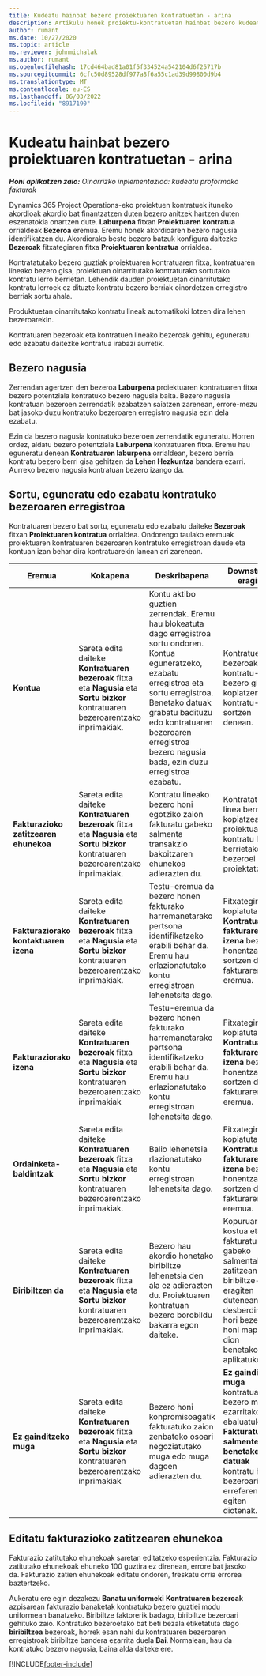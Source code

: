 ```yaml
---
title: Kudeatu hainbat bezero proiektuaren kontratuetan - arina
description: Artikulu honek proiektu-kontratuetan hainbat bezero kudeatzeari buruzko informazioa eskaintzen du.
author: rumant
ms.date: 10/27/2020
ms.topic: article
ms.reviewer: johnmichalak
ms.author: rumant
ms.openlocfilehash: 17cd464bad81a01f5f334524a542104d6f25717b
ms.sourcegitcommit: 6cfc50d89528df977a8f6a55c1ad39d99800d9b4
ms.translationtype: MT
ms.contentlocale: eu-ES
ms.lasthandoff: 06/03/2022
ms.locfileid: "8917190"
---
```

# <a name="manage-multiple-customers-on-project-contracts---lite"></a>Kudeatu hainbat bezero proiektuaren kontratuetan - arina

_**Honi aplikatzen zaio:** Oinarrizko inplementazioa: kudeatu proformako fakturak_

Dynamics 365 Project Operations-eko proiektuen kontratuek ituneko akordioak akordio bat finantzatzen duten bezero anitzek hartzen duten eszenatokia onartzen dute. **Laburpena** fitxan **Proiektuaren kontratua** orrialdeak **Bezeroa** eremua. Eremu honek akordioaren bezero nagusia identifikatzen du. Akordiorako beste bezero batzuk konfigura daitezke **Bezeroak** fitxategiaren fitxa **Proiektuaren kontratua** orrialdea.

Kontratatutako bezero guztiak proiektuaren kontratuaren fitxa, kontratuaren lineako bezero gisa, proiektuan oinarritutako kontraturako sortutako kontratu lerro berrietan. Lehendik dauden proiektuetan oinarritutako kontratu lerroek ez dituzte kontratu bezero berriak oinordetzen erregistro berriak sortu ahala.

Produktuetan oinarritutako kontratu lineak automatikoki lotzen dira lehen bezeroarekin.

Kontratuaren bezeroak eta kontratuen lineako bezeroak gehitu, eguneratu edo ezabatu daitezke kontratua irabazi aurretik.

## <a name="primary-customer"></a>Bezero nagusia

Zerrendan agertzen den bezeroa **Laburpena** proiektuaren kontratuaren fitxa bezero potentziala kontratuko bezero nagusia baita. Bezero nagusia kontratuan bezeroen zerrendatik ezabatzen saiatzen zarenean, errore-mezu bat jasoko duzu kontratuko bezeroaren erregistro nagusia ezin dela ezabatu.

Ezin da bezero nagusia kontratuko bezeroen zerrendatik eguneratu. Horren ordez, aldatu bezero potentziala **Laburpena** kontratuaren fitxa. Eremu hau eguneratu denean **Kontratuaren laburpena** orrialdean, bezero berria kontratu bezero berri gisa gehitzen da **Lehen Hezkuntza** bandera ezarri. Aurreko bezero nagusia kontratuan bezero izango da.

## <a name="create-update-or-delete-a-contract-customer-record"></a>Sortu, eguneratu edo ezabatu kontratuko bezeroaren erregistroa

Kontratuaren bezero bat sortu, eguneratu edo ezabatu daiteke **Bezeroak** fitxan **Proiektuaren kontratua** orrialdea. Ondorengo taulako eremuak proiektuaren kontratuaren bezeroaren kontratuko erregistroan daude eta kontuan izan behar dira kontratuarekin lanean ari zarenean.

| Eremua | Kokapena | Deskribapena | Downstream eragina |
| --- | --- | --- | --- |
| **Kontua** | Sareta edita daiteke **Kontratuaren bezeroak** fitxa eta **Nagusia** eta **Sortu bizkor** kontratuaren bezeroarentzako inprimakiak. | Kontu aktibo guztien zerrendak. Eremu hau blokeatuta dago erregistroa sortu ondoren. Kontua eguneratzeko, ezabatu erregistroa eta sortu erregistroa. Benetako datuak grabatu badituzu edo kontratuaren bezeroaren erregistroa bezero nagusia bada, ezin duzu erregistroa ezabatu. | Kontratuetako bezeroak kontratu-lerro bezero gisa kopiatzen dira kontratu-linea sortzen denean. |
| **Fakturazioko zatitzearen ehunekoa** | Sareta edita daiteke **Kontratuaren bezeroak** fitxa eta **Nagusia** eta **Sortu bizkor** kontratuaren bezeroarentzako inprimakiak. | Kontratu lineako bezero honi egotziko zaion fakturatu gabeko salmenta transakzio bakoitzaren ehunekoa adierazten du. | Kontratatutako linea berrietara kopiatzea eta proiektuaren kontratu lerro berrietako bezeroei proiektatzea. |
| **Fakturaziorako kontaktuaren izena** | Sareta edita daiteke **Kontratuaren bezeroak** fitxa eta **Nagusia** eta **Sortu bizkor** kontratuaren bezeroarentzako inprimakiak. | Testu-eremua da bezero honen fakturako harremanetarako pertsona identifikatzeko erabili behar da. Eremu hau erlazionatutako kontu erregistroan lehenetsita dago. | Fitxategira kopiatuta **Kontratuaren fakturaren izena** bezero honentzat sortzen den fakturaren eremua. |
| **Fakturaziorako izena** | Sareta edita daiteke **Kontratuaren bezeroak** fitxa eta **Nagusia** eta **Sortu bizkor** kontratuaren bezeroarentzako inprimakiak | Testu-eremua da bezero honen fakturako harremanetarako pertsona identifikatzeko erabili behar da. Eremu hau erlazionatutako kontu erregistroan lehenetsita dago. | Fitxategira kopiatuta **Kontratuaren fakturaren izena** bezero honentzat sortzen den fakturaren eremua. |
| **Ordainketa-baldintzak** | Sareta edita daiteke **Kontratuaren bezeroak** fitxa eta **Nagusia** eta **Sortu bizkor** kontratuaren bezeroarentzako inprimakiak. | Balio lehenetsia rlazionatutako kontu erregistroan lehenetsita dago. | Fitxategira kopiatuta **Kontratuaren fakturaren izena** bezero honentzat sortzen den fakturaren eremua. |
| **Biribiltzen da** | Sareta edita daiteke **Kontratuaren bezeroak** fitxa eta **Nagusia** eta **Sortu bizkor** kontratuaren bezeroarentzako inprimakiak. | Bezero hau akordio honetako biribiltze lehenetsia den ala ez adierazten du. Proiektuaren kontratuan bezero borobildu bakarra egon daiteke. | Kopuruaren kostua eta fakturatu gabeko salmentak zatitzean biribiltze-aldea eragiten dutenean, desberdintasun hori bezero honi mapatzen dion benetakoari aplikatuko zaio. |
| **Ez gainditzeko muga** | Sareta edita daiteke **Kontratuaren bezeroak** fitxa eta **Nagusia** eta **Sortu bizkor** kontratuaren bezeroarentzako inprimakiak | Bezero honi konpromisoagatik fakturatuko zaion zenbateko osoari negoziatutako muga edo muga dagoen adierazten du. | **Ez gainditzeko muga** kontratuan bezero mailan ezarritakoa ebaluatuko da **Fakturatutako salmenten benetako datuak** kontratu honen bezeroari erreferentzia egiten diotenak. |

## <a name="edit-billing-split-percentages"></a>Editatu fakturazioko zatitzearen ehunekoa

Fakturazio zatitutako ehunekoak saretan editatzeko esperientzia. Fakturazio zatitutako ehunekoak ehuneko 100 guztira ez direnean, errore bat jasoko da. Fakturazio zatien ehunekoak editatu ondoren, freskatu orria errorea baztertzeko.

Aukeratu ere egin dezakezu **Banatu uniformeki** **Kontratuaren bezeroak** azpisarean fakturazio banaketak kontratuko bezero guztiei modu uniformean banatzeko. Biribiltze faktorerik badago, biribiltze bezeroari gehituko zaio. Kontratuko bezeroetako bat beti bezala etiketatuta dago **biribiltzea** bezeroak, horrek esan nahi du kontratuaren bezeroaren erregistroak biribiltze bandera ezarrita duela **Bai**. Normalean, hau da kontratuko bezero nagusia, baina alda daiteke ere.


[!INCLUDE[footer-include](../../includes/footer-banner.md)]